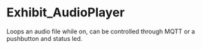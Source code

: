# Exhibit_AudioPlayer
Loops an audio file while on, can be controlled through MQTT or a pushbutton and status led.
